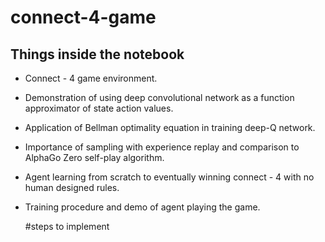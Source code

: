 # connect-4-game
## Things inside the notebook
* Connect - 4 game environment.
* Demonstration of using deep convolutional network as a function approximator of state action values.
* Application of Bellman optimality equation in training deep-Q network.
* Importance of sampling with experience replay and comparison to AlphaGo Zero self-play algorithm.
* Agent learning from scratch to eventually winning connect - 4 with no human designed rules.
* Training procedure and demo of agent playing the game.

  #steps to implement 
